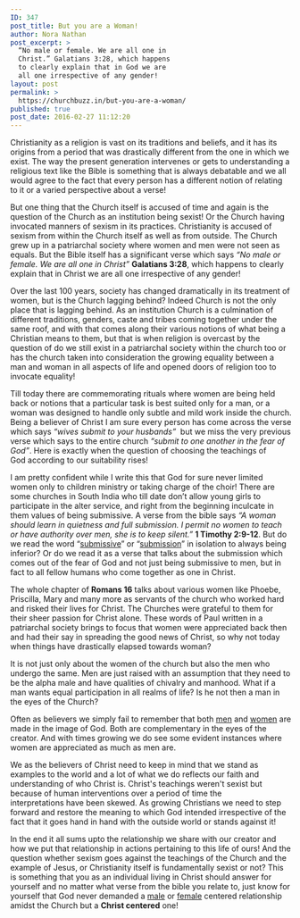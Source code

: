 ```yaml
---
ID: 347
post_title: But you are a Woman!
author: Nora Nathan
post_excerpt: >
  “No male or female. We are all one in
  Christ.” Galatians 3:28, which happens
  to clearly explain that in God we are
  all one irrespective of any gender!
layout: post
permalink: >
  https://churchbuzz.in/but-you-are-a-woman/
published: true
post_date: 2016-02-27 11:12:20
---
```

Christianity as a religion is vast on its traditions and beliefs, and it has its origins from a period that was drastically different from the one in which we exist. The way the present generation intervenes or gets to understanding a religious text like the Bible is something that is always debatable and we all would agree to the fact that every person has a different notion of relating to it or a varied perspective about a verse!

But one thing that the Church itself is accused of time and again is the question of the Church as an institution being sexist! Or the Church having invocated manners of sexism in its practices. Christianity is accused of sexism from within the Church itself as well as from outside. The Church grew up in a patriarchal society where women and men were not seen as equals. But the Bible itself has a significant verse which says <em>“No male or female. We are all one in Christ”</em> <strong>Galatians 3:28</strong>, which happens to clearly explain that in Christ we are all one irrespective of any gender!

Over the last 100 years, society has changed dramatically in its treatment of women, but is the Church lagging behind? Indeed Church is not the only place that is lagging behind. As an institution Church is a culmination of different traditions, genders, caste and tribes coming together under the same roof, and with that comes along their various notions of what being a Christian means to them, but that is when religion is overcast by the question of do we still exist in a patriarchal society within the church too or has the church taken into consideration the growing equality between a man and woman in all aspects of life and opened doors of religion too to invocate equality!

Till today there are commemorating rituals where women are being held back or notions that a particular task is best suited only for a man, or a woman was designed to handle only subtle and mild work inside the church. Being a believer of Christ I am sure every person has come across the verse which says <em>“wives submit to your husbands”</em>  but we miss the very previous verse which says to the entire church <em>“submit to one another in the fear of God”</em>. Here is exactly when the question of choosing the teachings of God according to our suitability rises!

I am pretty confident while I write this that God for sure never limited women only to children ministry or taking charge of the choir! There are some churches in South India who till date don’t allow young girls to participate in the alter service, and right from the beginning inculcate in them values of being submissive. A verse from the bible says <em>“A woman should learn in quietness and full submission. I permit no women to teach or have authority over men, she is to keep silent.”</em> <strong>1 Timothy 2:9-12</strong>. But do we read the word “<span style="text-decoration: underline;">submissive</span>” or “<span style="text-decoration: underline;">submission</span>” in isolation to always being inferior? Or do we read it as a verse that talks about the submission which comes out of the fear of God and not just being submissive to men, but in fact to all fellow humans who come together as one in Christ.

The whole chapter of <strong>Romans 16</strong> talks about various women like Phoebe, Priscilla, Mary and many more as servants of the church who worked hard and risked their lives for Christ. The Churches were grateful to them for their sheer passion for Christ alone. These words of Paul written in a patriarchal society brings to focus that women were appreciated back then and had their say in spreading the good news of Christ, so why not today when things have drastically elapsed towards woman?

It is not just only about the women of the church but also the men who undergo the same. Men are just raised with an assumption that they need to be the alpha male and have qualities of chivalry and manhood. What if a man wants equal participation in all realms of life? Is he not then a man in the eyes of the Church?

Often as believers we simply fail to remember that both <span style="text-decoration: underline;">men</span> and <span style="text-decoration: underline;">women</span> are made in the image of God. Both are complementary in the eyes of the creator. And with times growing we do see some evident instances where women are appreciated as much as men are.

We as the believers of Christ need to keep in mind that we stand as examples to the world and a lot of what we do reflects our faith and understanding of who Christ is. Christ's teachings weren't sexist but because of human interventions over a period of time the interpretations have been skewed. As growing Christians we need to step forward and restore the meaning to which God intended irrespective of the fact that it goes hand in hand with the outside world or stands against it!

In the end it all sums upto the relationship we share with our creator and how we put that relationship in actions pertaining to this life of ours! And the question whether sexism goes against the teachings of the Church and the example of Jesus, or Christianity itself is fundamentally sexist or not? This is something that you as an individual living in Christ should answer for yourself and no matter what verse from the bible you relate to, just know for yourself that God never demanded a <span style="text-decoration: underline;">male</span> or <span style="text-decoration: underline;">female</span> centered relationship amidst the Church but a <strong>Christ centered</strong> one!

&nbsp;